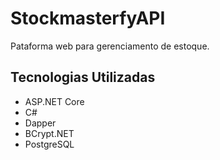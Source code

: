 # StockmasterfyAPI

Pataforma web para gerenciamento de estoque.

## Tecnologias Utilizadas

- ASP.NET Core
- C#
- Dapper
- BCrypt.NET
- PostgreSQL
